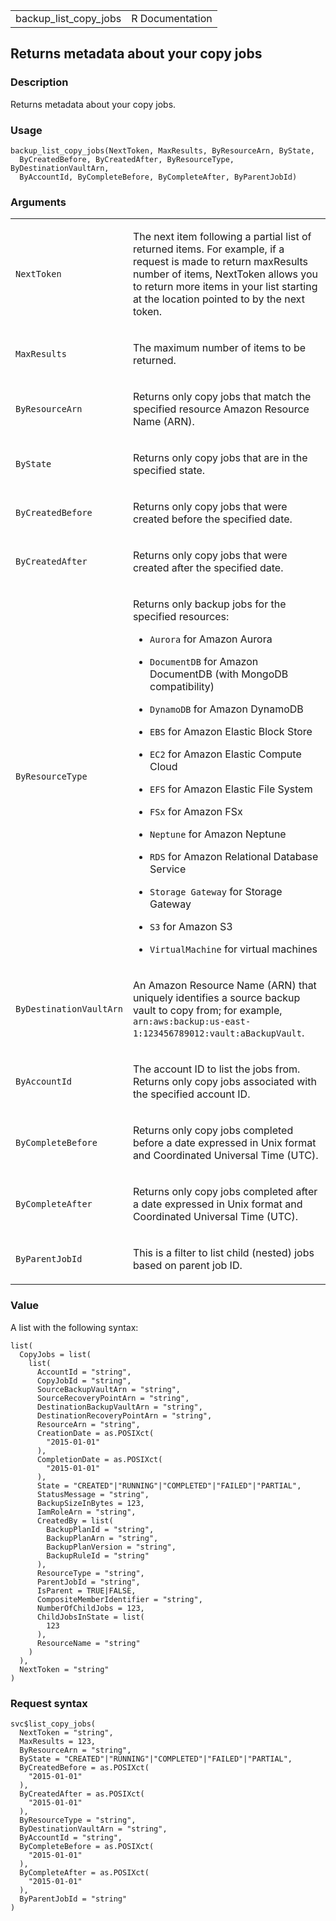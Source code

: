 <table style="width: 100%;">
<tbody>
<tr class="odd">
<td>backup_list_copy_jobs</td>
<td style="text-align: right;">R Documentation</td>
</tr>
</tbody>
</table>

## Returns metadata about your copy jobs

### Description

Returns metadata about your copy jobs.

### Usage

    backup_list_copy_jobs(NextToken, MaxResults, ByResourceArn, ByState,
      ByCreatedBefore, ByCreatedAfter, ByResourceType, ByDestinationVaultArn,
      ByAccountId, ByCompleteBefore, ByCompleteAfter, ByParentJobId)

### Arguments

<table>
<colgroup>
<col style="width: 35%" />
<col style="width: 65%" />
</colgroup>
<tbody>
<tr class="odd">
<td><code id="backup_list_copy_jobs_:_NextToken">NextToken</code></td>
<td><p>The next item following a partial list of returned items. For
example, if a request is made to return maxResults number of items,
NextToken allows you to return more items in your list starting at the
location pointed to by the next token.</p></td>
</tr>
<tr class="even">
<td><code id="backup_list_copy_jobs_:_MaxResults">MaxResults</code></td>
<td><p>The maximum number of items to be returned.</p></td>
</tr>
<tr class="odd">
<td><code
id="backup_list_copy_jobs_:_ByResourceArn">ByResourceArn</code></td>
<td><p>Returns only copy jobs that match the specified resource Amazon
Resource Name (ARN).</p></td>
</tr>
<tr class="even">
<td><code id="backup_list_copy_jobs_:_ByState">ByState</code></td>
<td><p>Returns only copy jobs that are in the specified state.</p></td>
</tr>
<tr class="odd">
<td><code
id="backup_list_copy_jobs_:_ByCreatedBefore">ByCreatedBefore</code></td>
<td><p>Returns only copy jobs that were created before the specified
date.</p></td>
</tr>
<tr class="even">
<td><code
id="backup_list_copy_jobs_:_ByCreatedAfter">ByCreatedAfter</code></td>
<td><p>Returns only copy jobs that were created after the specified
date.</p></td>
</tr>
<tr class="odd">
<td><code
id="backup_list_copy_jobs_:_ByResourceType">ByResourceType</code></td>
<td><p>Returns only backup jobs for the specified resources:</p>
<ul>
<li><p><code>Aurora</code> for Amazon Aurora</p></li>
<li><p><code>DocumentDB</code> for Amazon DocumentDB (with MongoDB
compatibility)</p></li>
<li><p><code>DynamoDB</code> for Amazon DynamoDB</p></li>
<li><p><code>EBS</code> for Amazon Elastic Block Store</p></li>
<li><p><code>EC2</code> for Amazon Elastic Compute Cloud</p></li>
<li><p><code>EFS</code> for Amazon Elastic File System</p></li>
<li><p><code>FSx</code> for Amazon FSx</p></li>
<li><p><code>Neptune</code> for Amazon Neptune</p></li>
<li><p><code>RDS</code> for Amazon Relational Database Service</p></li>
<li><p><code style="white-space: pre;">⁠Storage Gateway⁠</code> for
Storage Gateway</p></li>
<li><p><code>S3</code> for Amazon S3</p></li>
<li><p><code>VirtualMachine</code> for virtual machines</p></li>
</ul></td>
</tr>
<tr class="even">
<td><code
id="backup_list_copy_jobs_:_ByDestinationVaultArn">ByDestinationVaultArn</code></td>
<td><p>An Amazon Resource Name (ARN) that uniquely identifies a source
backup vault to copy from; for example,
<code>arn:aws:backup:us-east-1:123456789012:vault:aBackupVault</code>.</p></td>
</tr>
<tr class="odd">
<td><code
id="backup_list_copy_jobs_:_ByAccountId">ByAccountId</code></td>
<td><p>The account ID to list the jobs from. Returns only copy jobs
associated with the specified account ID.</p></td>
</tr>
<tr class="even">
<td><code
id="backup_list_copy_jobs_:_ByCompleteBefore">ByCompleteBefore</code></td>
<td><p>Returns only copy jobs completed before a date expressed in Unix
format and Coordinated Universal Time (UTC).</p></td>
</tr>
<tr class="odd">
<td><code
id="backup_list_copy_jobs_:_ByCompleteAfter">ByCompleteAfter</code></td>
<td><p>Returns only copy jobs completed after a date expressed in Unix
format and Coordinated Universal Time (UTC).</p></td>
</tr>
<tr class="even">
<td><code
id="backup_list_copy_jobs_:_ByParentJobId">ByParentJobId</code></td>
<td><p>This is a filter to list child (nested) jobs based on parent job
ID.</p></td>
</tr>
</tbody>
</table>

### Value

A list with the following syntax:

    list(
      CopyJobs = list(
        list(
          AccountId = "string",
          CopyJobId = "string",
          SourceBackupVaultArn = "string",
          SourceRecoveryPointArn = "string",
          DestinationBackupVaultArn = "string",
          DestinationRecoveryPointArn = "string",
          ResourceArn = "string",
          CreationDate = as.POSIXct(
            "2015-01-01"
          ),
          CompletionDate = as.POSIXct(
            "2015-01-01"
          ),
          State = "CREATED"|"RUNNING"|"COMPLETED"|"FAILED"|"PARTIAL",
          StatusMessage = "string",
          BackupSizeInBytes = 123,
          IamRoleArn = "string",
          CreatedBy = list(
            BackupPlanId = "string",
            BackupPlanArn = "string",
            BackupPlanVersion = "string",
            BackupRuleId = "string"
          ),
          ResourceType = "string",
          ParentJobId = "string",
          IsParent = TRUE|FALSE,
          CompositeMemberIdentifier = "string",
          NumberOfChildJobs = 123,
          ChildJobsInState = list(
            123
          ),
          ResourceName = "string"
        )
      ),
      NextToken = "string"
    )

### Request syntax

    svc$list_copy_jobs(
      NextToken = "string",
      MaxResults = 123,
      ByResourceArn = "string",
      ByState = "CREATED"|"RUNNING"|"COMPLETED"|"FAILED"|"PARTIAL",
      ByCreatedBefore = as.POSIXct(
        "2015-01-01"
      ),
      ByCreatedAfter = as.POSIXct(
        "2015-01-01"
      ),
      ByResourceType = "string",
      ByDestinationVaultArn = "string",
      ByAccountId = "string",
      ByCompleteBefore = as.POSIXct(
        "2015-01-01"
      ),
      ByCompleteAfter = as.POSIXct(
        "2015-01-01"
      ),
      ByParentJobId = "string"
    )
